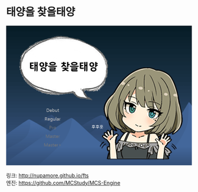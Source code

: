 ﻿# 태양을 찾을태양

![thumb](img/thumb.png)  

링크: http://nupamore.github.io/fts  
엔진: https://github.com/MCStudy/MCS-Engine  
